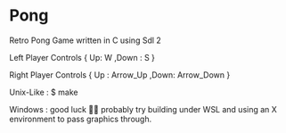 # Pong
Retro Pong Game written in C using Sdl 2

Left Player Controls { Up: W ,Down : S }

Right Player Controls { Up : Arrow_Up ,Down: Arrow_Down }

Unix-Like : 
$ make

Windows :
good luck 🤷‍♂️ probably try building under WSL and using an X environment to pass graphics through.

